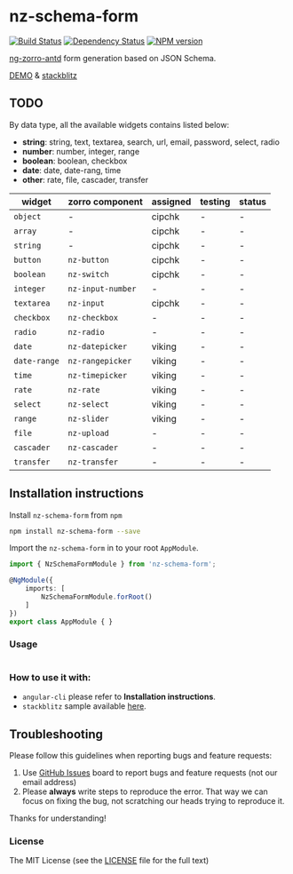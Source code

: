 # nz-schema-form

[![Build Status](https://travis-ci.org/cipchk/nz-schema-form.svg?branch=master)](https://travis-ci.org/cipchk/nz-schema-form)
[![Dependency Status](https://david-dm.org/cipchk/nz-schema-form/status.svg)](https://david-dm.org/cipchk/nz-schema-form)
[![NPM version](https://img.shields.io/npm/v/nz-schema-form.svg)](https://www.npmjs.com/package/nz-schema-form)

[ng-zorro-antd](https://ng.ant.design/) form generation based on JSON Schema.

[DEMO](https://cipchk.github.io/nz-schema-form/) & [stackblitz](https://stackblitz.com/edit/nz-schema-form?file=app%2Fapp.component.ts)

## TODO

By data type, all the available widgets contains listed below:

- **string**: string, text, textarea, search, url, email, password, select, radio
- **number**: number, integer, range
- **boolean**: boolean, checkbox
- **date**: date, date-rang, time
- **other**: rate, file, cascader, transfer

| widget | zorro component | assigned | testing | status |
| ------ | --------------- | -------- | ------ | ------ |
| `object` | - | cipchk | - | - |
| `array` | - | cipchk | - | - |
| `string` | - | cipchk | - | - |
| `button` | `nz-button` | cipchk | - | - |
| `boolean` | `nz-switch` | cipchk | - | - |
| `integer` | `nz-input-number` | - | - | - |
| `textarea` | `nz-input` | cipchk | - | - |
| `checkbox` | `nz-checkbox` | - | - | - |
| `radio` | `nz-radio` | - | - | - |
| `date` | `nz-datepicker` | viking | - | - |
| `date-range` | `nz-rangepicker` | viking | - | - |
| `time` | `nz-timepicker` | viking | - | - |
| `rate` | `nz-rate` | viking | - | - |
| `select` | `nz-select` | viking | - | - |
| `range` | `nz-slider` | viking | - | - |
| `file` | `nz-upload` | - | - | - |
| `cascader` | `nz-cascader` | - | - | - |
| `transfer` | `nz-transfer` | - | - | - |

## Installation instructions

Install `nz-schema-form` from `npm`

```bash
npm install nz-schema-form --save
```

Import the `nz-schema-form` in to your root `AppModule`.

```typescript
import { NzSchemaFormModule } from 'nz-schema-form';

@NgModule({
    imports: [
        NzSchemaFormModule.forRoot()
    ]
})
export class AppModule { }
```

### Usage

```ts
```

### How to use it with:

+ `angular-cli` please refer to **Installation instructions**.
+ `stackblitz` sample available [here](https://stackblitz.com/edit/nz-schema-form-setup?file=app%2Fapp.component.ts).

## Troubleshooting

Please follow this guidelines when reporting bugs and feature requests:

1. Use [GitHub Issues](https://github.com/cipchk/nz-schema-form/issues) board to report bugs and feature requests (not our email address)
2. Please **always** write steps to reproduce the error. That way we can focus on fixing the bug, not scratching our heads trying to reproduce it.

Thanks for understanding!

### License

The MIT License (see the [LICENSE](https://github.com/cipchk/nz-schema-form/blob/master/LICENSE) file for the full text)
